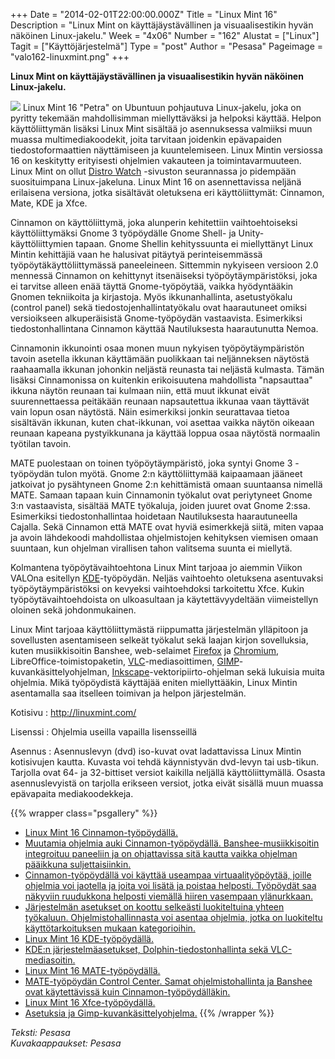+++
Date = "2014-02-01T22:00:00.000Z"
Title = "Linux Mint 16"
Description = "Linux Mint on käyttäjäystävällinen ja visuaalisestikin hyvän näköinen Linux-jakelu."
Week = "4x06"
Number = "162"
Alustat = ["Linux"]
Tagit = ["Käyttöjärjestelmä"]
Type = "post"
Author = "Pesasa"
Pageimage = "valo162-linuxmint.png"
+++


**Linux Mint on käyttäjäystävällinen ja visuaalisestikin hyvän näköinen
Linux-jakelu.**

![ ](/images/valo162-linuxmint.png "fig:valo162-linuxmint.png") Linux Mint 16
"Petra" on Ubuntuun pohjautuva Linux-jakelu, joka on pyritty tekemään
mahdollisimman miellyttäväksi ja helpoksi käyttää. Helpon
käyttöliittymän lisäksi Linux Mint sisältää jo asennuksessa valmiiksi
muun muassa multimediakoodekit, joita tarvitaan joidenkin epävapaiden
tiedostoformaattien näyttämiseen ja kuuntelemiseen. Linux Mintin
versiossa 16 on keskitytty erityisesti ohjelmien vakauteen ja
toimintavarmuuteen. Linux Mint on ollut [Distro
Watch](http://distrowatch.com/) -sivuston seurannassa jo pidempään
suosituimpana Linux-jakeluna. Linux Mint 16 on asennettavissa neljänä
erilaisena versiona, jotka sisältävät oletuksena eri käyttöliittymät:
Cinnamon, Mate, KDE ja Xfce.

Cinnamon on käyttöliittymä, joka alunperin kehitettiin vaihtoehtoiseksi
käyttöliittymäksi Gnome 3 työpöydälle Gnome Shell- ja
Unity-käyttöliittymien tapaan. Gnome Shellin kehityssuunta ei
miellyttänyt Linux Mintin kehittäjiä vaan he halusivat pitäytyä
perinteisemmässä työpöytäkäyttöliittymässä paneeleineen. Sittemmin
nykyiseen versioon 2.0 mennessä Cinnamon on kehittynyt itsenäiseksi
työpöytäympäristöksi, joka ei tarvitse alleen enää täyttä
Gnome-työpöytää, vaikka hyödyntääkin Gnomen tekniikoita ja kirjastoja.
Myös ikkunanhallinta, asetustyökalu (control panel) sekä
tiedostojenhallintatyökalu ovat haarautuneet omiksi versioikseen
alkuperäisistä Gnome-työpöydän vastaavista. Esimerkiksi
tiedostonhallintana Cinnamon käyttää Nautiluksesta haarautunutta Nemoa.

Cinnamonin ikkunointi osaa monen muun nykyisen työpöytäympäristön tavoin
asetella ikkunan käyttämään puolikkaan tai neljänneksen näytöstä
raahaamalla ikkunan johonkin neljästä reunasta tai neljästä kulmasta.
Tämän lisäksi Cinnamonissa on kuitenkin erikoisuutena mahdollista
"napsauttaa" ikkuna näytön reunaan tai kulmaan niin, että muut ikkunat
eivät suurennettaessa peitäkään reunaan napsautettua ikkunaa vaan
täyttävät vain lopun osan näytöstä. Näin esimerkiksi jonkin seurattavaa
tietoa sisältävän ikkunan, kuten chat-ikkunan, voi asettaa vaikka näytön
oikeaan reunaan kapeana pystyikkunana ja käyttää loppua osaa näytöstä
normaalin työtilan tavoin.

MATE puolestaan on toinen työpöytäympäristö, joka syntyi Gnome 3
-työpöydän tulon myötä. Gnome 2:n käyttöliittymää kaipaamaan jääneet
jatkoivat jo pysähtyneen Gnome 2:n kehittämistä omaan suuntaansa nimellä
MATE. Samaan tapaan kuin Cinnamonin työkalut ovat periytyneet Gnome 3:n
vastaavista, sisältää MATE työkaluja, joiden juuret ovat Gnome 2:ssa.
Esimerkiksi tiedostonhallintaa hoidetaan Nautiluksesta haarautuneella
Cajalla. Sekä Cinnamon että MATE ovat hyviä esimerkkejä siitä, miten
vapaa ja avoin lähdekoodi mahdollistaa ohjelmistojen kehityksen viemisen
omaan suuntaan, kun ohjelman virallisen tahon valitsema suunta ei
miellytä.

Kolmantena työpöytävaihtoehtona Linux Mint tarjoaa jo aiemmin Viikon
VALOna esitellyn [KDE](KDE)-työpöydän. Neljäs vaihtoehto
oletuksena asentuvaksi työpöytäympäristöksi on kevyeksi vaihtoehdoksi
tarkoitettu Xfce. Kukin työpöytävaihtoehdoista on ulkoasultaan ja
käytettävyydeltään viimeistellyn oloinen sekä johdonmukainen.

Linux Mint tarjoaa käyttöliittymästä riippumatta järjestelmän ylläpitoon
ja sovellusten asentamiseen selkeät työkalut sekä laajan kirjon
sovelluksia, kuten musiikkisoitin Banshee, web-selaimet
[Firefox](Firefox) ja [Chromium](Chromium),
LibreOffice-toimistopaketin,
[VLC](VLC-mediasoitin)-mediasoittimen,
[GIMP](GIMP)-kuvankäsittelyohjelman,
[Inkscape](Inkscape)-vektoripiirto-ohjelman sekä lukuisia
muita ohjelmia. Mikä työpöydistä käyttäjää eniten miellyttääkin, Linux
Mintin asentamalla saa itselleen toimivan ja helpon järjestelmän.

Kotisivu
:   <http://linuxmint.com/>

Lisenssi
:   Ohjelmia useilla vapailla lisensseillä

Asennus
:   Asennuslevyn (dvd) iso-kuvat ovat ladattavissa Linux Mintin
    kotisivujen kautta. Kuvasta voi tehdä käynnistyvän dvd-levyn tai
    usb-tikun. Tarjolla ovat 64- ja 32-bittiset versiot kaikilla
    neljällä käyttöliittymällä. Osasta asennuslevyistä on tarjolla
    erikseen versiot, jotka eivät sisällä muun muassa epävapaita
    mediakoodekkeja.

{{% wrapper class="psgallery" %}}
-   [Linux Mint 16 Cinnamon-työpöydällä.](/images/linuxmint-1.jpg)
-   [Muutamia ohjelmia auki Cinnamon-työpöydällä. Banshee-musiikkisoitin
    integroituu paneeliin ja on ohjattavissa sitä kautta vaikka ohjelman
    pääikkuna suljettaisiinkin.](/images/linuxmint-2.jpg)
-   [Cinnamon-työpöydällä voi käyttää useampaa virtuaalityöpöytää,
    joille ohjelmia voi jaotella ja joita voi lisätä ja poistaa
    helposti. Työpöydät saa näkyviin ruudukkona helposti viemällä hiiren
    vasempaan ylänurkkaan.](/images/linuxmint-3.jpg)
-   [Järjestelmän asetukset on koottu selkeästi luokiteltuina yhteen
    työkaluun. Ohjelmistohallinnasta voi asentaa ohjelmia, jotka on
    luokiteltu käyttötarkoituksen mukaan
    kategorioihin.](/images/linuxmint-4.jpg)
-   [Linux Mint 16 KDE-työpöydällä.](/images/linuxmint-5.jpg)
-   [KDE:n järjestelmäasetukset, Dolphin-tiedostonhallinta sekä
    VLC-mediasoitin.](/images/linuxmint-6.jpg)
-   [Linux Mint 16 MATE-työpöydällä.](/images/linuxmint-7.jpg)
-   [MATE-työpöydän Control Center. Samat ohjelmistohallinta ja Banshee
    ovat käytettävissä kuin
    Cinnamon-työpöydälläkin.](/images/linuxmint-8.jpg)
-   [Linux Mint 16 Xfce-työpöydällä.](/images/linuxmint-9.jpg)
-   [Asetuksia ja Gimp-kuvankäsittelyohjelma.](/images/linuxmint-10.jpg)
{{% /wrapper %}}

*Teksti: Pesasa* <br />
*Kuvakaappaukset: Pesasa*


